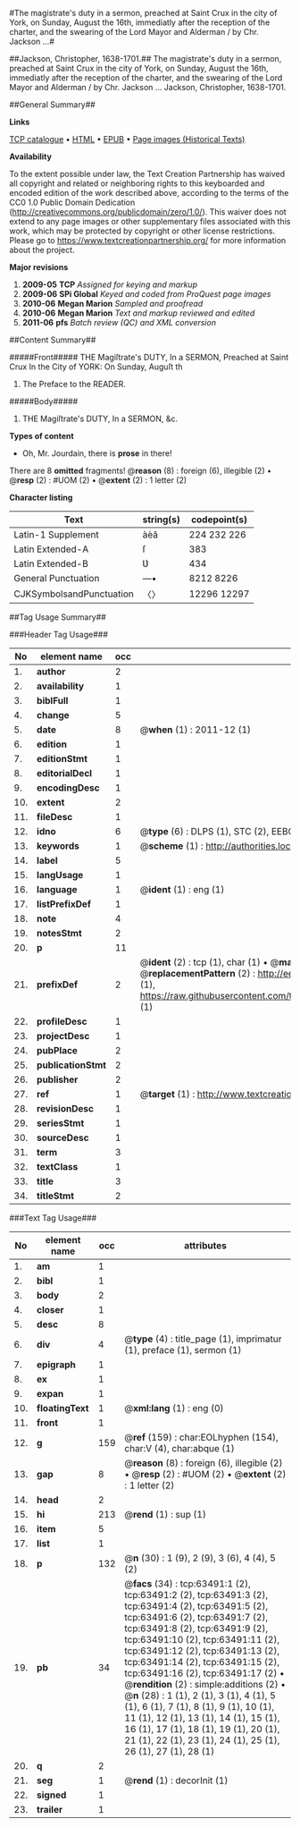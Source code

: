 #The magistrate's duty in a sermon, preached at Saint Crux in the city of York, on Sunday, August the 16th, immediatly after the reception of the charter, and the swearing of the Lord Mayor and Alderman / by Chr. Jackson ...#

##Jackson, Christopher, 1638-1701.##
The magistrate's duty in a sermon, preached at Saint Crux in the city of York, on Sunday, August the 16th, immediatly after the reception of the charter, and the swearing of the Lord Mayor and Alderman / by Chr. Jackson ...
Jackson, Christopher, 1638-1701.

##General Summary##

**Links**

[TCP catalogue](http://www.ota.ox.ac.uk/tcp/)  • 
[HTML](http://tei.it.ox.ac.uk/tcp/Texts-HTML/free/A46/A46828.html)  • 
[EPUB](http://tei.it.ox.ac.uk/tcp/Texts-EPUB/free/A46/A46828.epub) • 
[Page images (Historical Texts)](https://historicaltexts.jisc.ac.uk/eebo-12572101e)

**Availability**

To the extent possible under law, the Text Creation Partnership has waived all copyright and related or neighboring rights to this keyboarded and encoded edition of the work described above, according to the terms of the CC0 1.0 Public Domain Dedication (http://creativecommons.org/publicdomain/zero/1.0/). This waiver does not extend to any page images or other supplementary files associated with this work, which may be protected by copyright or other license restrictions. Please go to https://www.textcreationpartnership.org/ for more information about the project.

**Major revisions**

1. __2009-05__ __TCP__ *Assigned for keying and markup*
1. __2009-06__ __SPi Global__ *Keyed and coded from ProQuest page images*
1. __2010-06__ __Megan Marion__ *Sampled and proofread*
1. __2010-06__ __Megan Marion__ *Text and markup reviewed and edited*
1. __2011-06__ __pfs__ *Batch review (QC) and XML conversion*

##Content Summary##

#####Front#####
THE Magiſtrate's DUTY, In a SERMON, Preached at Saint Crux In the City of YORK: On Sunday, Auguſt th
1. The Preface to the READER.

#####Body#####

1. THE Magiſtrate's DUTY, In a SERMON, &c.

**Types of content**

  * Oh, Mr. Jourdain, there is **prose** in there!

There are 8 **omitted** fragments! 
 @__reason__ (8) : foreign (6), illegible (2)  •  @__resp__ (2) : #UOM (2)  •  @__extent__ (2) : 1 letter (2)

**Character listing**


|Text|string(s)|codepoint(s)|
|---|---|---|
|Latin-1 Supplement|àèâ|224 232 226|
|Latin Extended-A|ſ|383|
|Latin Extended-B|Ʋ|434|
|General Punctuation|—•|8212 8226|
|CJKSymbolsandPunctuation|〈〉|12296 12297|

##Tag Usage Summary##

###Header Tag Usage###

|No|element name|occ|attributes|
|---|---|---|---|
|1.|__author__|2||
|2.|__availability__|1||
|3.|__biblFull__|1||
|4.|__change__|5||
|5.|__date__|8| @__when__ (1) : 2011-12 (1)|
|6.|__edition__|1||
|7.|__editionStmt__|1||
|8.|__editorialDecl__|1||
|9.|__encodingDesc__|1||
|10.|__extent__|2||
|11.|__fileDesc__|1||
|12.|__idno__|6| @__type__ (6) : DLPS (1), STC (2), EEBO-CITATION (1), OCLC (1), VID (1)|
|13.|__keywords__|1| @__scheme__ (1) : http://authorities.loc.gov/ (1)|
|14.|__label__|5||
|15.|__langUsage__|1||
|16.|__language__|1| @__ident__ (1) : eng (1)|
|17.|__listPrefixDef__|1||
|18.|__note__|4||
|19.|__notesStmt__|2||
|20.|__p__|11||
|21.|__prefixDef__|2| @__ident__ (2) : tcp (1), char (1)  •  @__matchPattern__ (2) : ([0-9\-]+):([0-9IVX]+) (1), (.+) (1)  •  @__replacementPattern__ (2) : http://eebo.chadwyck.com/downloadtiff?vid=$1&page=$2 (1), https://raw.githubusercontent.com/textcreationpartnership/Texts/master/tcpchars.xml#$1 (1)|
|22.|__profileDesc__|1||
|23.|__projectDesc__|1||
|24.|__pubPlace__|2||
|25.|__publicationStmt__|2||
|26.|__publisher__|2||
|27.|__ref__|1| @__target__ (1) : http://www.textcreationpartnership.org/docs/. (1)|
|28.|__revisionDesc__|1||
|29.|__seriesStmt__|1||
|30.|__sourceDesc__|1||
|31.|__term__|3||
|32.|__textClass__|1||
|33.|__title__|3||
|34.|__titleStmt__|2||


###Text Tag Usage###

|No|element name|occ|attributes|
|---|---|---|---|
|1.|__am__|1||
|2.|__bibl__|1||
|3.|__body__|2||
|4.|__closer__|1||
|5.|__desc__|8||
|6.|__div__|4| @__type__ (4) : title_page (1), imprimatur (1), preface (1), sermon (1)|
|7.|__epigraph__|1||
|8.|__ex__|1||
|9.|__expan__|1||
|10.|__floatingText__|1| @__xml:lang__ (1) : eng (0)|
|11.|__front__|1||
|12.|__g__|159| @__ref__ (159) : char:EOLhyphen (154), char:V (4), char:abque (1)|
|13.|__gap__|8| @__reason__ (8) : foreign (6), illegible (2)  •  @__resp__ (2) : #UOM (2)  •  @__extent__ (2) : 1 letter (2)|
|14.|__head__|2||
|15.|__hi__|213| @__rend__ (1) : sup (1)|
|16.|__item__|5||
|17.|__list__|1||
|18.|__p__|132| @__n__ (30) : 1 (9), 2 (9), 3 (6), 4 (4), 5 (2)|
|19.|__pb__|34| @__facs__ (34) : tcp:63491:1 (2), tcp:63491:2 (2), tcp:63491:3 (2), tcp:63491:4 (2), tcp:63491:5 (2), tcp:63491:6 (2), tcp:63491:7 (2), tcp:63491:8 (2), tcp:63491:9 (2), tcp:63491:10 (2), tcp:63491:11 (2), tcp:63491:12 (2), tcp:63491:13 (2), tcp:63491:14 (2), tcp:63491:15 (2), tcp:63491:16 (2), tcp:63491:17 (2)  •  @__rendition__ (2) : simple:additions (2)  •  @__n__ (28) : 1 (1), 2 (1), 3 (1), 4 (1), 5 (1), 6 (1), 7 (1), 8 (1), 9 (1), 10 (1), 11 (1), 12 (1), 13 (1), 14 (1), 15 (1), 16 (1), 17 (1), 18 (1), 19 (1), 20 (1), 21 (1), 22 (1), 23 (1), 24 (1), 25 (1), 26 (1), 27 (1), 28 (1)|
|20.|__q__|2||
|21.|__seg__|1| @__rend__ (1) : decorInit (1)|
|22.|__signed__|1||
|23.|__trailer__|1||
